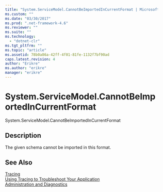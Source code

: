 ```yaml
---
title: "System.ServiceModel.CannotBeImportedInCurrentFormat | Microsoft Docs"
ms.custom: ""
ms.date: "03/30/2017"
ms.prod: ".net-framework-4.6"
ms.reviewer: ""
ms.suite: ""
ms.technology: 
  - "dotnet-clr"
ms.tgt_pltfrm: ""
ms.topic: "article"
ms.assetid: 78b0a86a-42ff-4f01-81fe-1132f7bf90ad
caps.latest.revision: 4
author: "Erikre"
ms.author: "erikre"
manager: "erikre"
---
```

# System.ServiceModel.CannotBeImportedInCurrentFormat
System.ServiceModel.CannotBeImportedInCurrentFormat  
  
## Description  
 The given schema cannot be imported in this format.  
  
## See Also  
 [Tracing](../../../../../docs/framework/wcf/diagnostics/tracing/tracing.md)   
 [Using Tracing to Troubleshoot Your Application](../../../../../docs/framework/wcf/diagnostics/tracing/using-tracing-to-troubleshoot-your-application.md)   
 [Administration and Diagnostics](../../../../../docs/framework/wcf/diagnostics/administration-and-diagnostics.md)